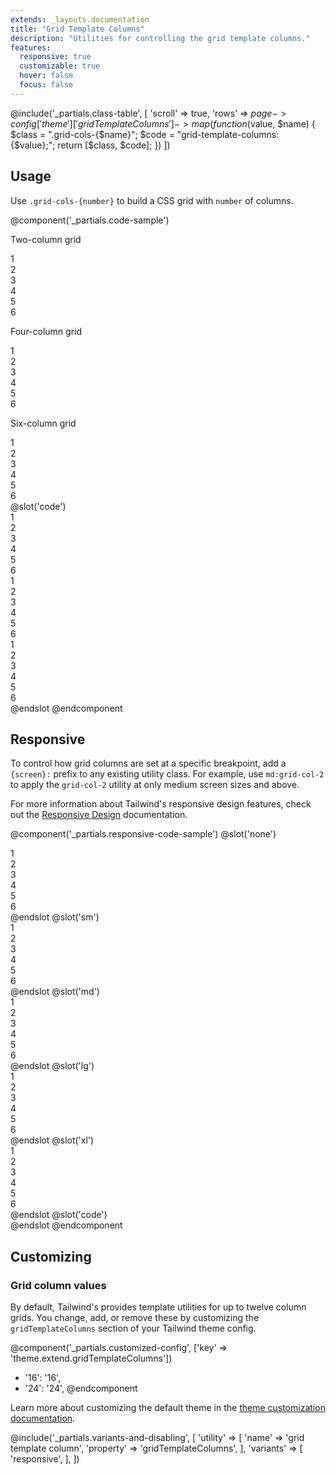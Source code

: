 ```yaml
---
extends: _layouts.documentation
title: "Grid Template Columns"
description: "Utilities for controlling the grid template columns."
features:
  responsive: true
  customizable: true
  hover: false
  focus: false
---
```


@include('_partials.class-table', [
  'scroll' => true,
  'rows' => $page->config['theme']['gridTemplateColumns']->map(function ($value, $name) {
    $class = ".grid-cols-{$name}";
    $code = "grid-template-columns: {$value};";
    return [$class, $code];
  })
])

## Usage

Use `.grid-cols-{number}` to build a CSS grid with `number` of columns.

@component('_partials.code-sample')
<p class="text-sm text-gray-600 mb-1">Two-column grid</p>
<div class="grid grid-cols-2 gap-4 bg-gray-200 text-gray-700 text-center mb-6">
  <div class="bg-gray-400 p-2">1</div>
  <div class="bg-gray-400 p-2">2</div>
  <div class="bg-gray-400 p-2">3</div>
  <div class="bg-gray-400 p-2">4</div>
  <div class="bg-gray-400 p-2">5</div>
  <div class="bg-gray-400 p-2">6</div>
</div>

<p class="text-sm text-gray-600 mb-1">Four-column grid</p>
<div class="grid grid-cols-4 gap-4 bg-gray-200 text-gray-700 text-center mb-6">
  <div class="bg-gray-400 p-2">1</div>
  <div class="bg-gray-400 p-2">2</div>
  <div class="bg-gray-400 p-2">3</div>
  <div class="bg-gray-400 p-2">4</div>
  <div class="bg-gray-400 p-2">5</div>
  <div class="bg-gray-400 p-2">6</div>
</div>

<p class="text-sm text-gray-600 mb-1">Six-column grid</p>
<div class="grid grid-cols-6 gap-4 bg-gray-200 text-gray-700 text-center">
  <div class="bg-gray-400 p-2">1</div>
  <div class="bg-gray-400 p-2">2</div>
  <div class="bg-gray-400 p-2">3</div>
  <div class="bg-gray-400 p-2">4</div>
  <div class="bg-gray-400 p-2">5</div>
  <div class="bg-gray-400 p-2">6</div>
</div>
@slot('code')
<div class="grid grid-cols-2 gap-4 bg-gray-200 text-gray-700 text-center">
  <div class="bg-gray-400 p-2">1</div>
  <div class="bg-gray-400 p-2">2</div>
  <div class="bg-gray-400 p-2">3</div>
  <div class="bg-gray-400 p-2">4</div>
  <div class="bg-gray-400 p-2">5</div>
  <div class="bg-gray-400 p-2">6</div>
</div>

<div class="grid grid-cols-4 gap-4 bg-gray-200 text-gray-700 text-center">
  <div class="bg-gray-400 p-2">1</div>
  <div class="bg-gray-400 p-2">2</div>
  <div class="bg-gray-400 p-2">3</div>
  <div class="bg-gray-400 p-2">4</div>
  <div class="bg-gray-400 p-2">5</div>
  <div class="bg-gray-400 p-2">6</div>
</div>

<div class="grid grid-cols-6 gap-4 bg-gray-200 text-gray-700 text-center">
  <div class="bg-gray-400 p-2">1</div>
  <div class="bg-gray-400 p-2">2</div>
  <div class="bg-gray-400 p-2">3</div>
  <div class="bg-gray-400 p-2">4</div>
  <div class="bg-gray-400 p-2">5</div>
  <div class="bg-gray-400 p-2">6</div>
</div>
@endslot
@endcomponent

## Responsive

To control how grid columns are set at a specific breakpoint, add a `{screen}:` prefix to any existing utility class. For example, use `md:grid-col-2` to apply the `grid-col-2` utility at only medium screen sizes and above.

For more information about Tailwind's responsive design features, check out the [Responsive Design](/docs/responsive-design) documentation.

@component('_partials.responsive-code-sample')
@slot('none')
<div class="grid grid-cols-3 gap-4 bg-gray-200 text-gray-700 text-center">
  <div class="bg-gray-400 p-2">1</div>
  <div class="bg-gray-400 p-2">2</div>
  <div class="bg-gray-400 p-2">3</div>
  <div class="bg-gray-400 p-2">4</div>
  <div class="bg-gray-400 p-2">5</div>
  <div class="bg-gray-400 p-2">6</div>
</div>
@endslot
@slot('sm')
<div class="grid grid-cols-1 gap-4 bg-gray-200 text-gray-700 text-center">
  <div class="bg-gray-400 p-2">1</div>
  <div class="bg-gray-400 p-2">2</div>
  <div class="bg-gray-400 p-2">3</div>
  <div class="bg-gray-400 p-2">4</div>
  <div class="bg-gray-400 p-2">5</div>
  <div class="bg-gray-400 p-2">6</div>
</div>
@endslot
@slot('md')
<div class="grid grid-cols-2 gap-4 bg-gray-200 text-gray-700 text-center">
  <div class="bg-gray-400 p-2">1</div>
  <div class="bg-gray-400 p-2">2</div>
  <div class="bg-gray-400 p-2">3</div>
  <div class="bg-gray-400 p-2">4</div>
  <div class="bg-gray-400 p-2">5</div>
  <div class="bg-gray-400 p-2">6</div>
</div>
@endslot
@slot('lg')
<div class="grid grid-cols-4 gap-4 bg-gray-200 text-gray-700 text-center">
  <div class="bg-gray-400 p-2">1</div>
  <div class="bg-gray-400 p-2">2</div>
  <div class="bg-gray-400 p-2">3</div>
  <div class="bg-gray-400 p-2">4</div>
  <div class="bg-gray-400 p-2">5</div>
  <div class="bg-gray-400 p-2">6</div>
</div>
@endslot
@slot('xl')
<div class="grid grid-cols-6 gap-4 bg-gray-200 text-gray-700 text-center">
  <div class="bg-gray-400 p-2">1</div>
  <div class="bg-gray-400 p-2">2</div>
  <div class="bg-gray-400 p-2">3</div>
  <div class="bg-gray-400 p-2">4</div>
  <div class="bg-gray-400 p-2">5</div>
  <div class="bg-gray-400 p-2">6</div>
</div>
@endslot
@slot('code')
<div class="grid none:grid-cols-3 sm:grid-cols-1 md:grid-cols-2 lg:grid-cols-4 xl:grid-cols-6 ...">
  <!-- ... -->
</div>
@endslot
@endcomponent

## Customizing

### Grid column values

By default, Tailwind's provides template utilities for up to twelve column grids. You change, add, or remove these by customizing the `gridTemplateColumns` section of your Tailwind theme config.

@component('_partials.customized-config', ['key' => 'theme.extend.gridTemplateColumns'])
+ '16': '16',
+ '24': '24',
@endcomponent

Learn more about customizing the default theme in the [theme customization documentation](/docs/theme#customizing-the-default-theme).

@include('_partials.variants-and-disabling', [
    'utility' => [
        'name' => 'grid template column',
        'property' => 'gridTemplateColumns',
    ],
    'variants' => [
        'responsive',
    ],
])
